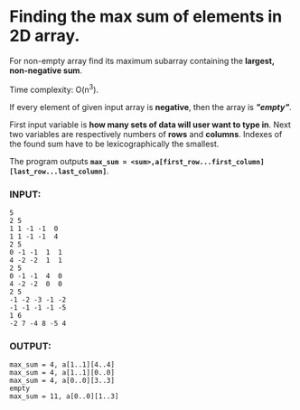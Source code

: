 # Finding the max sum of elements in 2D array.

For non-empty array find its maximum subarray containing the **largest, non-negative sum**.

Time complexity: O(n<sup>3</sup>).
 
If every element of given input array is **negative**, then the array is **_"empty"_**.

First input variable is **how many sets of data will user want to type in**. Next two variables are respectively numbers of **rows** and **columns**. Indexes of the found sum have to be lexicographically the smallest.

The program outputs **`max_sum = <sum>,a[first_row...first_column][last_row...last_column]`**.

### INPUT: 
```
5
2 5 
1 1 -1 -1  0 
1 1 -1 -1  4 
2 5 
0 -1 -1  1  1 
4 -2 -2  1  1 
2 5 
0 -1 -1  4  0 
4 -2 -2  0  0 
2 5 
-1 -2 -3 -1 -2  
-1 -1 -1 -1 -5 
1 6 
-2 7 -4 8 -5 4
```
### OUTPUT:
```
max_sum = 4, a[1..1][4..4]
max_sum = 4, a[1..1][0..0] 
max_sum = 4, a[0..0][3..3]
empty 
max_sum = 11, a[0..0][1..3]
```

